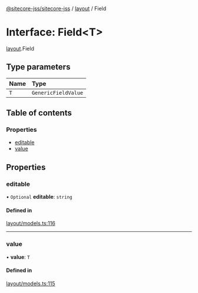 [@sitecore-jss/sitecore-jss](../README.md) / [layout](../modules/layout.md) / Field

# Interface: Field<T\>

[layout](../modules/layout.md).Field

## Type parameters

| Name | Type |
| :------ | :------ |
| `T` | `GenericFieldValue` |

## Table of contents

### Properties

- [editable](layout.Field.md#editable)
- [value](layout.Field.md#value)

## Properties

### editable

• `Optional` **editable**: `string`

#### Defined in

[layout/models.ts:116](https://github.com/Sitecore/jss/blob/25c4adcb9/packages/sitecore-jss/src/layout/models.ts#L116)

___

### value

• **value**: `T`

#### Defined in

[layout/models.ts:115](https://github.com/Sitecore/jss/blob/25c4adcb9/packages/sitecore-jss/src/layout/models.ts#L115)
